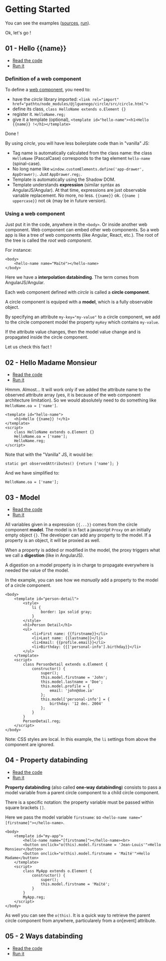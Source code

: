 Getting Started
===============

You can see the examples ([sources](../examples/), [run](https://jlguenego.github.io/circle/examples/index.html)).

Ok, let's go !

01 - Hello {{name}}
-------------------

- [Read the code](../examples/01-hello-name/)
- [Run it](https://jlguenego.github.io/circle/examples/01-hello-name/index.html)


### Definition of a web component

To define a [web component](https://www.webcomponents.org/), you need to:
- have the *circle* library imported: `<link rel="import" href="pathto/node_modules/@jlguenego/circle/src/circle.html">`
- define its class, `class HelloName extends o.Element {}`
- register it. `HelloName.reg;`
- give it a template (optional), `<template id="hello-name"><h1>Hello {{name}} !</h1></template>`

Done !

By using *circle*, you will have less boilerplate code than in "vanilla" JS:
- Tag name is automatically calculated from the class name: the class `HelloName` (PascalCase) corresponds to the tag element `hello-name` (spinal-case).
- No long name like `window.customElements.define('app-drawer', AppDrawer);`. Just `AppDrawer.reg;`.
- Template is automatically using the Shadow DOM.
- Template understands **expression** (similar syntax as AngularJS/Angular). At that time, expressions are just observable variable replacement. No more, no less. `{{name}}` ok. `{{name | uppercase}}` not ok (may be in future version).

### Using a web component

Just put it in the code, anywhere in the `<body>`. Or inside another web component. Web component can embed other web components. So a web app is like a tree of web components (like Angular, React, etc.). The root of the tree is called the *root web component*.

For instance:

```
<body>
    <hello-name name="Maïté"></hello-name>
</body>
```

Here we have a **interpolation databinding**. The term comes from AngularJS/Angular.

Each web component defined with *circle* is called a **circle component**.

A circle component is equiped with a **model**, which is a fully observable object.

By specifying an attribute `my-key="my-value"` to a circle component, we add to the circle component model the property `myKey` which contains `my-value`.

If the attribute value changes, then the model value change and is propagated inside the circle component.

Let us check this fact !


02 - Hello Madame Monsieur
--------------------------

- [Read the code](../examples/02-hello-madame-monsieur/)
- [Run it](https://jlguenego.github.io/circle/examples/02-hello-madame-monsieur/index.html)


Hmmm. Almost... It will work only if we added the attribute name to the observed attribute array (yes, it is because of the web component architecture limitation).
So we would absolutely need to do something like `HelloName.oa = ['name']`.

```
<template id="hello-name">
    <h1>Hello {{name}} !</h1>
</template>
<script>
    class HelloName extends o.Element {}
    HelloName.oa = ['name'];
    HelloName.reg;
</script>
```

Note that with the "Vanilla" JS, it would be:

```
static get observedAttributes() {return ['name']; }
```

And we have simplified to:
```
HelloName.oa = ['name'];
```

03 - Model
----------

- [Read the code](../examples/03-model/)
- [Run it](https://jlguenego.github.io/circle/examples/03-model/index.html)

All variables given in a expression `{{...}}` comes from the circle component **model**.
The model is in fact a javascript `Proxy` on an initially 
empty object `{}`. The developer can add any property to the model. If a property is an object, it will be proxied as well.

When a property is added or modified in the model, the proxy triggers what we call a **digestion** (like in AngularJS).

A digestion on a model property is in charge to propagate everywhere is needed the value of the model.

In the example, you can see how we *manually* add a property to the model of a circle component.

```
<body>
	<template id="person-detail">
		<style>
			li {
				border: 1px solid gray;
			}
		</style>
		<h1>Person Detail</h1>
		<ul>
			<li>First name: {{firstname}}</li>
			<li>Last name: {{lastname}}</li>
			<li>Email: {{profile.email}}</li>
			<li>Birthday: {{['personal-info'].birthday}}</li>
		</ul>
	</template>
	<script>
		class PersonDetail extends o.Element {
			constructor() {
				super();
				this.model.firstname = 'John';
				this.model.lastname = 'Doe';
				this.model.profile = {
					email: 'john@doe.io'
				};
				this.model['personal-info'] = {
					birthday: '12 dec. 2004'
				};
			}
		}
		PersonDetail.reg;
	</script>
</body>
```

Note: CSS styles are local. In this example, the `li` settings from above the component are ignored.

04 - Property databinding
-------------------------

- [Read the code](../examples/04-one-way-db/)
- [Run it](https://jlguenego.github.io/circle/examples/04-one-way-db/index.html)

**Property databinding** (also called **one-way databinding**) consists to pass a model variable from a parent circle component to a child circle component.

There is a specific notation: the property variable must be passed within square brackets `[]`.

Here we pass the model variable `firstname`: so `<hello-name name="[firstname]"></hello-name>`.


```
<body>
	<template id="my-app">
		<hello-name name="[firstname]"></hello-name><br>
		<button onclick="o(this).model.firstname = 'Jean-Louis'">Hello Monsieur</button>
		<button onclick="o(this).model.firstname = 'Maïté'">Hello Madame</button>
	</template>
	<script>
		class MyApp extends o.Element {
			constructor() {
				super();
				this.model.firstname = 'Maïté';
			}
		}
		MyApp.reg;
	</script>
</body>
```

As well you can see the `o(this)`. It is a quick way to retrieve the parent circle component from anywhere, particularely from a on[event] attribute.



05 - 2 Ways databinding
-------------------------

- [Read the code](../examples/05-two-ways-db/)
- [Run it](https://jlguenego.github.io/circle/examples/05-two-ways-db/index.html)












